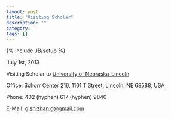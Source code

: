 ```yaml
---
layout: post
title: "Visiting Scholar"
description: ""
category: 
tags: []
---
```

{% include JB/setup %}

July 1st, 2013

Visiting Scholar to [University of Nebraska-Lincoln](http://www.unl.edu/)

Office: Schorr Center 216, 1101 T Street, Lincoln, NE 68588, USA

Phone: 402 (hyphen) 617 (hyphen) 9840

E-Mail: g.shizhan.g@gmail.com


